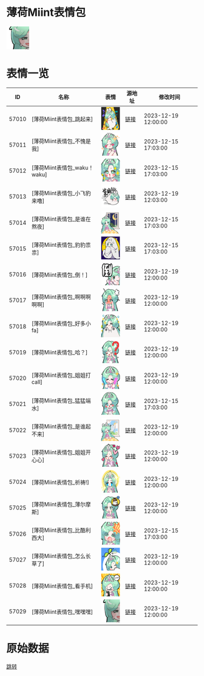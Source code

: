 # 薄荷Miint表情包

<img src="./cover.png" height="60" alt="cover" />

# 表情一览

|ID|名称|表情|源地址|修改时间|
|----|----|----|----|----|
|57010|[薄荷Miint表情包_跳起来]|<img src="./pic/057010_%5B薄荷Miint表情包_跳起来%5D.png" height="60" alt="跳起来"/>|[链接](https://i0.hdslb.com/bfs/garb/62a28f7af38e3b817c95f7a31cf13947b3f70b75.png)|2023-12-19 12:00:00|
|57011|[薄荷Miint表情包_不愧是我]|<img src="./pic/057011_%5B薄荷Miint表情包_不愧是我%5D.png" height="60" alt="不愧是我"/>|[链接](https://i0.hdslb.com/bfs/garb/f96946e4747de668c6954ae4e5c98f2b396c9e84.png)|2023-12-15 17:03:00|
|57012|[薄荷Miint表情包_waku！waku]|<img src="./pic/057012_%5B薄荷Miint表情包_waku！waku%5D.png" height="60" alt="waku！waku"/>|[链接](https://i0.hdslb.com/bfs/garb/c427c9083e61c9842a219207cb9b7b46026b1a48.png)|2023-12-15 17:03:00|
|57013|[薄荷Miint表情包_小飞豹来噜]|<img src="./pic/057013_%5B薄荷Miint表情包_小飞豹来噜%5D.png" height="60" alt="小飞豹来噜"/>|[链接](https://i0.hdslb.com/bfs/garb/657768f5df49824e2bc46105cb99bcb9a6e9fcb4.png)|2023-12-19 12:03:00|
|57014|[薄荷Miint表情包_是谁在熬夜]|<img src="./pic/057014_%5B薄荷Miint表情包_是谁在熬夜%5D.png" height="60" alt="是谁在熬夜"/>|[链接](https://i0.hdslb.com/bfs/garb/6d82bbaf6719e4b43d1f5eeb2a81d12bc16facc8.png)|2023-12-15 17:03:00|
|57015|[薄荷Miint表情包_豹豹祟祟]|<img src="./pic/057015_%5B薄荷Miint表情包_豹豹祟祟%5D.png" height="60" alt="豹豹祟祟"/>|[链接](https://i0.hdslb.com/bfs/garb/fa69b5802cbb6cd5516c75d31f9c24f208052311.png)|2023-12-15 17:03:00|
|57016|[薄荷Miint表情包_倒！]|<img src="./pic/057016_%5B薄荷Miint表情包_倒！%5D.png" height="60" alt="倒！"/>|[链接](https://i0.hdslb.com/bfs/garb/407de2d5b8270d343fd5082184cc65a5e371d71c.png)|2023-12-19 12:00:00|
|57017|[薄荷Miint表情包_啊啊啊啊啊]|<img src="./pic/057017_%5B薄荷Miint表情包_啊啊啊啊啊%5D.png" height="60" alt="啊啊啊啊啊"/>|[链接](https://i0.hdslb.com/bfs/garb/37eee1b1504c4cdde7f0817a1bd8414d94b351de.png)|2023-12-19 12:00:00|
|57018|[薄荷Miint表情包_好多小fa]|<img src="./pic/057018_%5B薄荷Miint表情包_好多小fa%5D.png" height="60" alt="好多小fa"/>|[链接](https://i0.hdslb.com/bfs/garb/badc33d144903ec5e72a67064acd75a44617fbad.png)|2023-12-19 12:00:00|
|57019|[薄荷Miint表情包_哈？]|<img src="./pic/057019_%5B薄荷Miint表情包_哈？%5D.png" height="60" alt="哈？"/>|[链接](https://i0.hdslb.com/bfs/garb/c343ce7fe6a1881c062e207809549301140b8b40.png)|2023-12-19 12:00:00|
|57020|[薄荷Miint表情包_姐姐打call]|<img src="./pic/057020_%5B薄荷Miint表情包_姐姐打call%5D.png" height="60" alt="姐姐打call"/>|[链接](https://i0.hdslb.com/bfs/garb/4470bf98bd5af539e135ea6258c3c2b75854101d.png)|2023-12-19 12:00:00|
|57021|[薄荷Miint表情包_猛猛端水]|<img src="./pic/057021_%5B薄荷Miint表情包_猛猛端水%5D.png" height="60" alt="猛猛端水"/>|[链接](https://i0.hdslb.com/bfs/garb/a65d24251d7eb98e394b88d577f586ddcc9de4e5.png)|2023-12-15 17:03:00|
|57022|[薄荷Miint表情包_是谁起不来]|<img src="./pic/057022_%5B薄荷Miint表情包_是谁起不来%5D.png" height="60" alt="是谁起不来"/>|[链接](https://i0.hdslb.com/bfs/garb/38f0e797eee4a9c126e7064ab06b49be3339bc2a.png)|2023-12-19 12:00:00|
|57023|[薄荷Miint表情包_姐姐开心心]|<img src="./pic/057023_%5B薄荷Miint表情包_姐姐开心心%5D.png" height="60" alt="姐姐开心心"/>|[链接](https://i0.hdslb.com/bfs/garb/760a7b51182c8e9cd45d76faed052fbbc8e58288.png)|2023-12-19 12:00:00|
|57024|[薄荷Miint表情包_祈祷!]|<img src="./pic/057024_%5B薄荷Miint表情包_祈祷!%5D.png" height="60" alt="祈祷!"/>|[链接](https://i0.hdslb.com/bfs/garb/ab980e752bcd57c35cbb066fcd3f2fc574cb8a8e.png)|2023-12-19 12:00:00|
|57025|[薄荷Miint表情包_薄尔摩斯]|<img src="./pic/057025_%5B薄荷Miint表情包_薄尔摩斯%5D.png" height="60" alt="薄尔摩斯"/>|[链接](https://i0.hdslb.com/bfs/garb/b8c2b369c2f8424790ebfb07cc2fb236cdc35eb6.png)|2023-12-19 12:00:00|
|57026|[薄荷Miint表情包_比酷利西大]|<img src="./pic/057026_%5B薄荷Miint表情包_比酷利西大%5D.png" height="60" alt="比酷利西大"/>|[链接](https://i0.hdslb.com/bfs/garb/114b8f382bf56470aa6242ce7fc1a631caed78f0.png)|2023-12-15 17:03:00|
|57027|[薄荷Miint表情包_怎么长草了]|<img src="./pic/057027_%5B薄荷Miint表情包_怎么长草了%5D.png" height="60" alt="怎么长草了"/>|[链接](https://i0.hdslb.com/bfs/garb/a91bdacedbaabdad48724f1620ffa2e5b759ddd7.png)|2023-12-19 12:00:00|
|57028|[薄荷Miint表情包_看手机]|<img src="./pic/057028_%5B薄荷Miint表情包_看手机%5D.png" height="60" alt="看手机"/>|[链接](https://i0.hdslb.com/bfs/garb/c3da4b4f7384039babd8bcc98f8435ce28712a09.png)|2023-12-19 12:00:00|
|57029|[薄荷Miint表情包_嘿嘿嘿]|<img src="./pic/057029_%5B薄荷Miint表情包_嘿嘿嘿%5D.png" height="60" alt="嘿嘿嘿"/>|[链接](https://i0.hdslb.com/bfs/garb/88fa4dea67dd4576883a8a6d2d817a9c75c50d89.png)|2023-12-19 12:00:00|

# 原始数据

[跳转](./raw.json)

